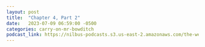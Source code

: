 ```yaml
---
layout: post
title:  "Chapter 4, Part 2"
date:   2023-07-09 06:59:00 -0500
categories: carry-on-mr-bowditch
podcast_link: https://nilbus-podcasts.s3.us-east-2.amazonaws.com/the-well-trained-mind/Carry%20On,%20Mr.%20Bowditch/Chapter%204,%20Part%202.mp3
---
```


